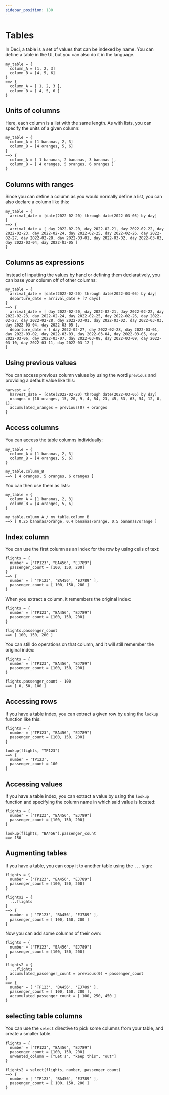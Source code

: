 ```yaml
---
sidebar_position: 180
---
```


# Tables

In Deci, a table is a set of values that can be indexed by name. You can define a table in the UI, but you can also do it in the language.

```deci live
my_table = {
  column_A = [1, 2, 3]
  column_B = [4, 5, 6]
}
==> {
  column_A = [ 1, 2, 3 ],
  column_B = [ 4, 5, 6 ]
}
```

## Units of columns

Here, each column is a list with the same length. As with lists, you can specify the units of a given column:

```deci live
my_table = {
  column_A = [1 bananas, 2, 3]
  column_B = [4 oranges, 5, 6]
}
==> {
  column_A = [ 1 bananas, 2 bananas, 3 bananas ],
  column_B = [ 4 oranges, 5 oranges, 6 oranges ]
}
```

## Columns with ranges

Since you can define a column as you would normally define a list, you can also declare a column like this:

```deci live
my_table = {
  arrival_date = [date(2022-02-20) through date(2022-03-05) by day]
}
==> {
  arrival_date = [ day 2022-02-20, day 2022-02-21, day 2022-02-22, day 2022-02-23, day 2022-02-24, day 2022-02-25, day 2022-02-26, day 2022-02-27, day 2022-02-28, day 2022-03-01, day 2022-03-02, day 2022-03-03, day 2022-03-04, day 2022-03-05 ]
}
```

## Columns as expressions

Instead of inputting the values by hand or defining them declaratively, you can base your column off of other columns:

```deci live
my_table = {
  arrival_date = [date(2022-02-20) through date(2022-03-05) by day]
  departure_date = arrival_date + [7 days]
}
==> {
  arrival_date = [ day 2022-02-20, day 2022-02-21, day 2022-02-22, day 2022-02-23, day 2022-02-24, day 2022-02-25, day 2022-02-26, day 2022-02-27, day 2022-02-28, day 2022-03-01, day 2022-03-02, day 2022-03-03, day 2022-03-04, day 2022-03-05 ],
  departure_date = [ day 2022-02-27, day 2022-02-28, day 2022-03-01, day 2022-03-02, day 2022-03-03, day 2022-03-04, day 2022-03-05, day 2022-03-06, day 2022-03-07, day 2022-03-08, day 2022-03-09, day 2022-03-10, day 2022-03-11, day 2022-03-12 ]
}
```

## Using previous values

You can access previous column values by using the word `previous` and providing a default value like this:

```devi live
harvest = {
  harvest_date = [date(2022-02-20) through date(2022-03-05) by day]
  oranges = [10 oranges, 15, 20, 9, 4, 54, 23, 45, 53, 63, 54, 12, 0, 1],
  accumulated_oranges = previous(0) + oranges
}
```

## Access columns

You can access the table columns individually:

```deci live
my_table = {
  column_A = [1 bananas, 2, 3]
  column_B = [4 oranges, 5, 6]
}

my_table.column_B
==> [ 4 oranges, 5 oranges, 6 oranges ]
```

You can then use them as lists:

```deci live
my_table = {
  column_A = [1 bananas, 2, 3]
  column_B = [4 oranges, 5, 6]
}

my_table.column_A / my_table.column_B
==> [ 0.25 bananas/orange, 0.4 bananas/orange, 0.5 bananas/orange ]
```

## Index column

You can use the first column as an index for the row by using cells of text:

```deci live
flights = {
  number = ["TP123", "BA456", "EJ789"]
  passenger_count = [100, 150, 200]
}
==> {
  number = [ 'TP123', 'BA456', 'EJ789' ],
  passenger_count = [ 100, 150, 200 ]
}
```

When you extract a column, it remembers the original index:

```deci live
flights = {
  number = ["TP123", "BA456", "EJ789"]
  passenger_count = [100, 150, 200]
}

flights.passenger_count
==> [ 100, 150, 200 ]
```

You can still do operations on that column, and it will still remember the original index:

```deci live
flights = {
  number = ["TP123", "BA456", "EJ789"]
  passenger_count = [100, 150, 200]
}

flights.passenger_count - 100
==> [ 0, 50, 100 ]
```

## Accessing rows

If you have a table index, you can extract a given row by using the `lookup` function like this:

```deci live
flights = {
  number = ["TP123", "BA456", "EJ789"]
  passenger_count = [100, 150, 200]
}

lookup(flights, "TP123")
==> {
  number = 'TP123',
  passenger_count = 100
}
```

## Accessing values

If you have a table index, you can extract a value by using the `lookup` function and specifying the column name in which said value is located:

```deci live
flights = {
  number = ["TP123", "BA456", "EJ789"]
  passenger_count = [100, 150, 200]
}

lookup(flights, "BA456").passenger_count
==> 150
```

## Augmenting tables

If you have a table, you can copy it to another table using the `...` sign:

```deci live
flights = {
  number = ["TP123", "BA456", "EJ789"]
  passenger_count = [100, 150, 200]
}

flights2 = {
  ...flights
}
==> {
  number = [ 'TP123', 'BA456', 'EJ789' ],
  passenger_count = [ 100, 150, 200 ]
}
```

Now you can add some columns of their own:

```deci live
flights = {
  number = ["TP123", "BA456", "EJ789"]
  passenger_count = [100, 150, 200]
}

flights2 = {
  ...flights
  accumulated_passenger_count = previous(0) + passenger_count
}
==> {
  number = [ 'TP123', 'BA456', 'EJ789' ],
  passenger_count = [ 100, 150, 200 ],
  accumulated_passenger_count = [ 100, 250, 450 ]
}
```

## selecting table columns

You can use the `select` directive to pick some columns from your table, and create a smaller table.

```deci live
flights = {
  number = ["TP123", "BA456", "EJ789"]
  passenger_count = [100, 150, 200]
  unwanted_column = ["Let's", "keep this", "out"]
}

flights2 = select(flights, number, passenger_count)
==> {
  number = [ 'TP123', 'BA456', 'EJ789' ],
  passenger_count = [ 100, 150, 200 ]
}
```
